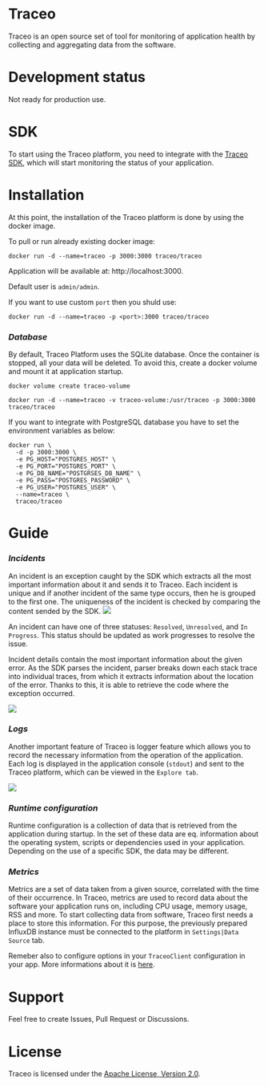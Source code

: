 # Traceo
Traceo is an open source set of tool for monitoring of application health by collecting and aggregating data from the software. 

# Development status
Not ready for production use.

# SDK
To start using the Traceo platform, you need to integrate with the [Traceo SDK](https://github.com/traceo-io/traceo-node), which will start monitoring the status of your application.

# Installation
At this point, the installation of the Traceo platform is done by using the docker image.

To pull or run already existing docker image:
```
docker run -d --name=traceo -p 3000:3000 traceo/traceo
```

Application will be available at: http://localhost:3000.

Default user is `admin/admin`. 

If you want to use custom `port` then you shuld use:
```
docker run -d --name=traceo -p <port>:3000 traceo/traceo
```

### ***Database***
By default, Traceo Platform uses the SQLite database. Once the container is stopped, all your data will be deleted. To avoid this, create a docker volume and mount it at application startup.
```
docker volume create traceo-volume

docker run -d --name=traceo -v traceo-volume:/usr/traceo -p 3000:3000 traceo/traceo
```


If you want to integrate with PostgreSQL database you have to set the environment variables as below:

```
docker run \
  -d -p 3000:3000 \
  -e PG_HOST="POSTGRES_HOST" \
  -e PG_PORT="POSTGRES_PORT" \
  -e PG_DB_NAME="POSTGRSES_DB_NAME" \
  -e PG_PASS="POSTGRES_PASSWORD" \
  -e PG_USER="POSTGRES_USER" \
  --name=traceo \
  traceo/traceo
```
# Guide
### ***Incidents***
An incident is an exception caught by the SDK which extracts all the most important information about it and sends it to Traceo. Each incident is unique and if another incident of the same type occurs, then he is grouped to the first one. The uniqueness of the incident is checked by comparing the content sended by the SDK.
<img src="https://github.com/traceo-io/traceo/raw/develop/.github/screenshots/traceo-incidents-list.PNG">

An incident can have one of three statuses: `Resolved`, `Unresolved`, and `In Progress`. This status should be updated as work progresses to resolve the issue.

Incident details contain the most important information about the given error. As the SDK parses the incident, parser breaks down each stack trace into individual traces, from which it extracts information about the location of the error. Thanks to this, it is able to retrieve the code where the exception occurred. 

<img src="https://github.com/traceo-io/traceo/raw/develop/.github/screenshots/traceo-incident-preview.PNG">

### ***Logs***

Another important feature of Traceo is logger feature which allows you to record the necessary information from the operation of the application. Each log is displayed in the application console (`stdout`) and sent to the Traceo platform, which can be viewed in the `Explore tab`.

<img src="https://github.com/traceo-io/traceo/raw/develop/.github/screenshots/traceo-logs.PNG">

### ***Runtime configuration***

Runtime configuration is a collection of data that is retrieved from the application during startup. In the set of these data are eq. information about the operating system, scripts or dependencies used in your application. Depending on the use of a specific SDK, the data may be different.

### ***Metrics***

Metrics are a set of data taken from a given source, correlated with the time of their occurrence. In Traceo, metrics are used to record data about the software your application runs on, including CPU usage, memory usage, RSS and more. To start collecting data from software, Traceo first needs a place to store this information. For this purpose, the previously prepared InfluxDB instance must be connected to the platform in `Settings|Data Source` tab.

Remeber also to configure options in your `TraceoClient` configuration in your app. More informations about it is [here](https://github.com/traceo-io/traceo-node).

# Support

Feel free to create Issues, Pull Request or Discussions.

# License

Traceo is licensed under the [Apache License, Version 2.0](https://github.com/traceo-dev/traceo/blob/main/LICENSE).
